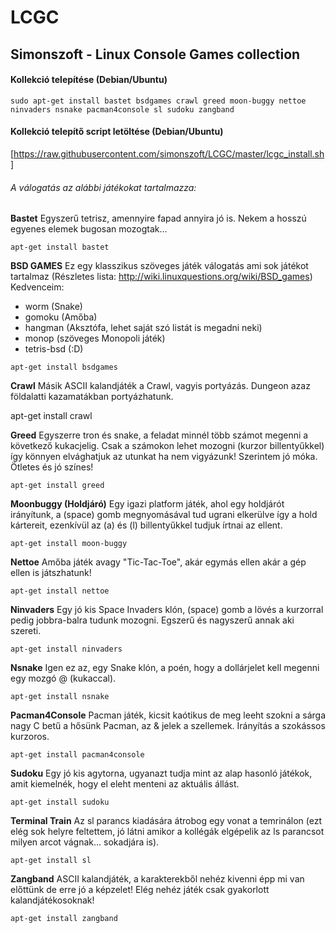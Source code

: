 # LCGC
## Simonszoft - Linux Console Games collection 

#### Kollekció telepítése (Debian/Ubuntu)

`sudo apt-get install bastet bsdgames crawl greed moon-buggy nettoe ninvaders nsnake pacman4console sl sudoku zangband`

#### Kollekció telepítő script letöltése (Debian/Ubuntu)

[https://raw.githubusercontent.com/simonszoft/LCGC/master/lcgc_install.sh]

###### A válogatás az alábbi játékokat tartalmazza:

__Bastet__
Egyszerű tetrisz, amennyire fapad annyira jó is.
Nekem a hosszú egyenes elemek bugosan mozogtak...

`apt-get install bastet`

__BSD GAMES__
Ez egy klasszikus szöveges játék válogatás ami sok játékot tartalmaz (Részletes lista: http://wiki.linuxquestions.org/wiki/BSD_games)
Kedvenceim:
- worm (Snake)
- gomoku (Amőba)
- hangman (Aksztófa, lehet saját szó listát is megadni neki)
- monop (szöveges Monopoli játék)
- tetris-bsd (:D)

`apt-get install bsdgames`

__Crawl__
Másik ASCII kalandjáték a Crawl, vagyis portyázás. Dungeon azaz földalatti kazamatákban portyázhatunk.

apt-get install crawl

__Greed__
Egyszerre tron és snake, a feladat minnél több számot megenni a következő kukacjelig.
Csak a számokon lehet mozogni (kurzor billentyűkkel) így könnyen elvághatjuk az utunkat ha nem vigyázunk!
Szerintem jó móka. Ötletes és jó színes!

`apt-get install greed`

__Moonbuggy (Holdjáró)__
Egy igazi platform játék, ahol egy holdjárót irányítunk, a (space) gomb megnyomásával tud ugrani elkerülve így a hold kártereit,
ezenkívül az (a) és (l) billentyűkkel tudjuk írtnai az ellent.

`apt-get install moon-buggy`

__Nettoe__
Amőba játék avagy "Tic-Tac-Toe", akár egymás ellen akár a gép ellen is játszhatunk!

`apt-get install nettoe`

__Ninvaders__
Egy jó kis Space Invaders klón, (space) gomb a lövés a kurzorral pedig jobbra-balra tudunk mozogni.
Egszerű és nagyszerű annak aki szereti.

`apt-get install ninvaders`

__Nsnake__
Igen ez az, egy Snake klón, a poén, hogy a dollárjelet kell megenni egy mozgó @ (kukaccal).

`apt-get install nsnake`

__Pacman4Console__
Pacman játék, kicsit kaótikus de meg leeht szokni a sárga nagy C betű a hősünk Pacman, az & jelek a szellemek.
Irányítás a szokássos kurzoros.

`apt-get install pacman4console`

__Sudoku__
Egy jó kis agytorna, ugyanazt tudja mint az alap hasonló játékok, amit kiemelnék, hogy el eleht menteni az aktuális állást.

`apt-get install sudoku`

__Terminal Train__
Az sl parancs kiadására átrobog egy vonat a temrinálon (ezt elég sok helyre feltettem, jó látni amikor a kollégák elgépelik az ls parancsot milyen arcot vágnak... sokadjára is).

`apt-get install sl`

__Zangband__
ASCII kalandjáték, a karakterekből nehéz kivenni épp mi van előttünk de erre jó a képzelet! Elég nehéz játék csak gyakorlott kalandjátékosoknak!

`apt-get install zangband`

